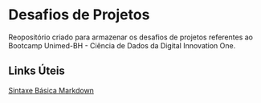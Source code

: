 # Desafios de Projetos

Reopositório criado para armazenar os desafios de projetos referentes ao Bootcamp Unimed-BH - Ciência de Dados da Digital Innovation One.

## Links Úteis

[Sintaxe Básica Markdown](https://www.markdownguide.org/basic-syntax/)
